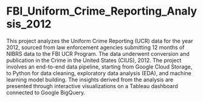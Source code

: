 # FBI_Uniform_Crime_Reporting_Analysis_2012

This project analyzes the Uniform Crime Reporting (UCR) data for the year 2012, sourced from law enforcement agencies submitting 12 months of NIBRS data to the FBI UCR Program. The data underwent conversion and publication in the Crime in the United States (CIUS), 2012. The project involves an end-to-end data pipeline, starting from Google Cloud Storage, to Python for data cleaning, exploratory data analysis (EDA), and machine learning model building. The insights derived from the analysis are presented through interactive visualizations on a Tableau dashboard connected to Google BigQuery.
